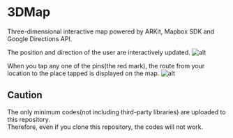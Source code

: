 # 3DMap
Three-dimensional interactive map powered by ARKit, Mapbox SDK and Google Directions API.  

The position and direction of the user are interactively updated.
![alt](https://user-images.githubusercontent.com/20081122/33886145-f11a530e-df88-11e7-8282-a17b191bafac.PNG)
  
When you tap any one of the pins(the red mark), the route from your location to the place tapped is displayed on the map.
![alt](https://user-images.githubusercontent.com/20081122/33886143-f0bf4e50-df88-11e7-9a44-e81809908b3d.PNG)

## Caution
The only minimum codes(not including third-party libraries) are uploaded to this repository.   
Therefore, even if you clone this repository, the codes will not work.
